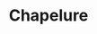 ---
layout: recette
categories: [recettes]
hidden: true
lang: fr
sitemap: false
title: Chapelure
type: epice
recettes:
  Classique:
    ingredients: 
      - nom: pain
      - nom: sel
    etapes:
      - label: Préparation
        details:
          - Couper le pain en petits bouts
          - Le dessécher au four 15 minutes à 100°C 
          - Placer le pain dans la cuve du robot
          - Broyer le pain
          - Ajouter le sel
  Italienne:
    ingredients: 
      - nom: pain
      - nom: herbes
      - nom: sel
    etapes:
      - label: Préparation
        details:
          - Couper le pain en petits bouts
          - Le dessécher au four 15 minutes à 100°C 
          - Placer le pain dans la cuve du robot
          - Broyer le pain
          - Ajouter les herbes et le sel
---